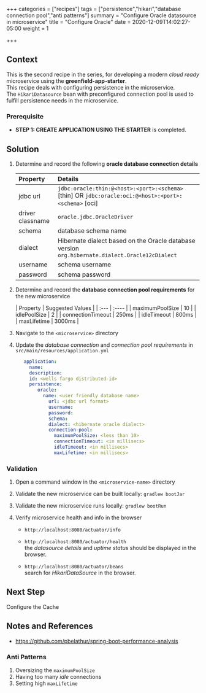 +++
categories = ["recipes"]
tags = ["persistence","hikari","database connection pool","anti patterns"]
summary = "Configure Oracle datasource in microservice"
title = "Configure Oracle"
date = 2020-12-09T14:02:27-05:00
weight = 1

+++

## Context
This is the second recipe in the series, for developing a modern _cloud ready_ microservice using the **greenfield-app-starter**.  
This recipe deals with configuring persistence in the microservice.  
The `HikariDatasource` bean with preconfigured connection pool is used to fulfill persistence needs in the microservice.

### Prerequisite

- **STEP 1: CREATE APPLICATION USING THE STARTER** is completed.

## Solution

1. Determine and record the following **oracle database connection details** 

   | Property        | Details  |
      | :---          |    :----   | 
   | jdbc url  |  `jdbc:oracle:thin:@<host>:<port>:<schema>` [thin] OR `jdbc:oracle:oci:@<host>:<port>:<schema>` [oci] |
   | driver classname | `oracle.jdbc.OracleDriver`    |
   | schema     | database schema name  | 
   | dialect    | Hibernate dialect based on the Oracle database version `org.hibernate.dialect.Oracle12cDialect` | 
   | username | schema username | 
   | password | schema password | 

1. Determine and record the **database connection pool requirements** for the new microservice

   | Property        | Suggested Values  |
         | :---          |    :----   | 
   | maximumPoolSize  |  10  |
   | idlePoolSize | 2 | 
   | connectionTimeout | 250ms  |
   | idleTimeout     | 800ms  | 
   | maxLifetime    | 3000ms | 

 
1. Navigate to the `<microservice>` directory
   
1. Update the _database connection_ and _connection pool requirements_ in `src/main/resources/application.yml`

   ```yml
      application:
        name:
        description:
        id: <wells fargo distributed-id>
        persistence:
           oracle:
             name: <user friendly database name>
               url: <jdbc url format>
               username:
               password:
               schema:
               dialect: <hibernate oracle dialect>
               connection-pool:
                 maximumPoolSize: <less than 10>
                 connectionTimeout: <in millisecs>
                 idleTimeout: <in millisecs>
                 maxLifetime: <in millisecs>
   ```

### Validation

1. Open a command window in the `<microservice-name>` directory


1. Validate the new microservice can be built locally: `gradlew bootJar`


1. Validate the new microservice runs locally: `gradlew bootRun`


1. Verify microservice health and info in the browser

   - `http://localhost:8080/actuator/info`
     
   - `http://localhost:8080/actuator/health`  
      the _datasource details_ and _uptime status_ should be displayed in the browser.
   
   - `http://localhost:8080/actuator/beans`  
     search for _HikariDataSource_ in the browser.

## Next Step
Configure the Cache


## Notes and References

- https://github.com/pbelathur/spring-boot-performance-analysis

### Anti Patterns
1. Oversizing the `maximumPoolSize`
1. Having too many _idle_ connections
1. Setting high `maxLifetime`

